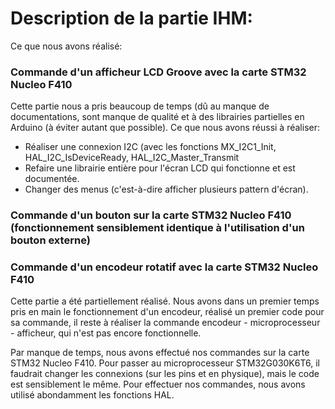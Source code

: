 # Description de la partie IHM:

Ce que nous avons réalisé:
### Commande d'un afficheur LCD Groove avec la carte STM32 Nucleo F410
Cette partie nous a pris beaucoup de temps (dû au manque de documentations, sont manque de qualité et à des librairies partielles en Arduino (à éviter autant que possible).
Ce que nous avons réussi à réaliser:
- Réaliser une connexion I2C (avec les fonctions MX_I2C1_Init, HAL_I2C_IsDeviceReady, HAL_I2C_Master_Transmit
- Refaire une librairie entière pour l'écran LCD qui fonctionne et est documentée.
- Changer des menus (c'est-à-dire afficher plusieurs pattern d'écran).

### Commande d'un bouton sur la carte STM32 Nucleo F410 (fonctionnement sensiblement identique à l'utilisation d'un bouton externe)

### Commande d'un encodeur rotatif avec la carte STM32 Nucleo F410
Cette partie a été partiellement réalisé. Nous avons dans un premier temps pris en main le fonctionnement d'un encodeur, réalisé un premier code pour sa commande, il reste à réaliser la commande encodeur - microprocesseur - afficheur, qui n'est pas encore fonctionnelle.

Par manque de temps, nous avons effectué nos commandes sur la carte STM32 Nucleo F410. Pour passer au microprocesseur STM32G030K6T6, il faudrait changer les connexions (sur les pins et en physique), mais le code est sensiblement le même.
Pour effectuer nos commandes, nous avons utilisé abondamment les fonctions HAL.
